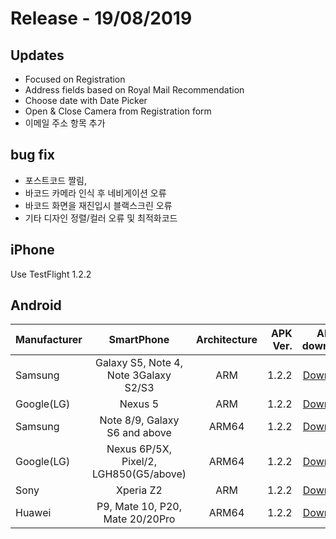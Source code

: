 # Release - 19/08/2019

## Updates

* Focused on Registration
* Address fields based on Royal Mail Recommendation
* Choose date with Date Picker
* Open & Close Camera from Registration form
* 이메일 주소 항목 추가


## bug fix
* 포스트코드 짤림, 
* 바코드 카메라 인식 후 네비게이션 오류
* 바코드 화면을 재진입시 블랙스크린 오류
* 기타 디자인 정렬/컬러 오류 및 최적화코드

## iPhone

Use TestFlight 1.2.2

## Android

| Manufacturer  | SmartPhone    | Architecture  | APK Ver. | APK to download|
| ------------- |:-------------:| :------------:| --------:|---------------:|
| Samsung       | Galaxy S5, Note 4, Note 3Galaxy S2/S3  | ARM   | 1.2.2 | [Download](https://drive.google.com/file/d/1mHMfp5EkBYASh03F4M5OI2_bfdyTvQzA/view?usp=sharing)|
| Google(LG)    | Nexus 5                                | ARM   | 1.2.2 | [Download](https://drive.google.com/file/d/1mHMfp5EkBYASh03F4M5OI2_bfdyTvQzA/view?usp=sharing)|
| Samsung       | Note 8/9, Galaxy S6 and above          | ARM64 | 1.2.2 | [Download](https://drive.google.com/file/d/18EOmtjWU-f-MWKHX7wtTRzqUqv1qs6EG/view?usp=sharing)|
| Google(LG)    | Nexus 6P/5X, Pixel/2, LGH850(G5/above) | ARM64 | 1.2.2 | [Download](https://drive.google.com/file/d/18EOmtjWU-f-MWKHX7wtTRzqUqv1qs6EG/view?usp=sharing)|
| Sony          | Xperia Z2                              | ARM   | 1.2.2 | [Download](https://drive.google.com/file/d/1mHMfp5EkBYASh03F4M5OI2_bfdyTvQzA/view?usp=sharing)|
| Huawei        | P9, Mate 10, P20, Mate 20/20Pro        | ARM64 | 1.2.2 | [Download](https://drive.google.com/file/d/18EOmtjWU-f-MWKHX7wtTRzqUqv1qs6EG/view?usp=sharing)|
